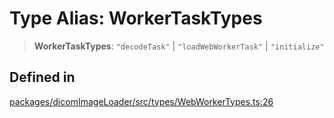 # Type Alias: WorkerTaskTypes

> **WorkerTaskTypes**: `"decodeTask"` \| `"loadWebWorkerTask"` \| `"initialize"`

## Defined in

[packages/dicomImageLoader/src/types/WebWorkerTypes.ts:26](https://github.com/cornerstonejs/cornerstone3D/blob/5addf8e516390235f8a3d16ccc818957013f098f/packages/dicomImageLoader/src/types/WebWorkerTypes.ts#L26)
